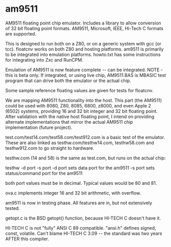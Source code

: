 # am9511
AM9511 floating point chip emulator. Includes a library to allow conversion of 32 bit floating point formats. AM9511,
Microsoft, IEEE, Hi-Tech C formats are supported.

This is designed to run both on a Z80, or on a generic system with gcc (or tcc). floatcnv works on both Z80 and hosting
platforms. am9511 is primarily to be integrated into emulation platforms. howto.txt has some instructions for integrating
into Zxc and RunCPM.

Emulation of AM9511 is now feature complete -- can be integrated. NOTE - this is beta only. If integrated, or using
live chip, AM9511.BAS is MBASIC test program that can drive both the emulator or the actual chip.

Some sample reference floating values are given for tests for floatcnv.

We are mapping AM9511 functionality into the host. This part (the AM9511) could be used with 8080, Z80, 8085, 6800,
z8000, and even Apple 2 (6502) systems, providing 16 and 32 bit integer and 32 bit floating point. After validation
with the native host floating point, I intend on providing alternate implementations that mirror the actual AM9511
chip implementation (future project).

test.com/test14.com/test58.com/test912.com  is a basic test of the emulator. These are also linked as testhw.com/testhw14.com,
testhw58.com and testhw912.com to go straight to hardware.

testhw.com (14 and 58) is the same as test.com, but runs on the actual chip:

  testhw -d port -s port
  -d port sets data port for the am9511
  -s port sets status/command port for the am9511

both port values must be in decimal. Typical values would be 80 and 81.

ova.c implements integer 16 and 32 bit arithmetic, with overflow.

am9511 is now in testing phase. All features are in, but not extensively tested.

getopt.c is the BSD getopt() function, because HI-TECH C doesn't have it.

HI-TECH C is not "fully" ANSI C 89 compatible. "ansi.h" defines signed,
const, volatile. Can't blame HI-TECH C 3.09 -- the standard was two years
AFTER this compiler.
